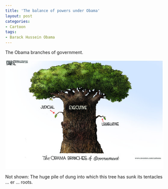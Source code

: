 ```yaml
---
title: 'The balance of powers under Obama'
layout: post
categories:
- Cartoon
tags:
- Barack Hussein Obama
---
```


The Obama branches of government.

![The balance of powers under Obama](/assets/img/2013/08/Obamas-executive-branch.jpg)  
  
Not shown: The huge pile of dung into which this tree has sunk its tentacles ... er ... roots.

